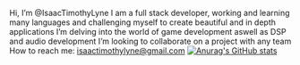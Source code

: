 Hi, I’m @IsaacTimothyLyne
I am a full stack developer, working and learning many languages and challenging myself to create beautiful and in depth applications
I’m delving into the world of game development aswell as DSP and audio development
I’m looking to collaborate on a project with any team
How to reach me: isaactimothylyne@gmail.com
[![Anurag's GitHub stats](https://github-readme-stats.vercel.app/api?username=anuraghazra)](https://github.com/anuraghazra/github-readme-stats)
